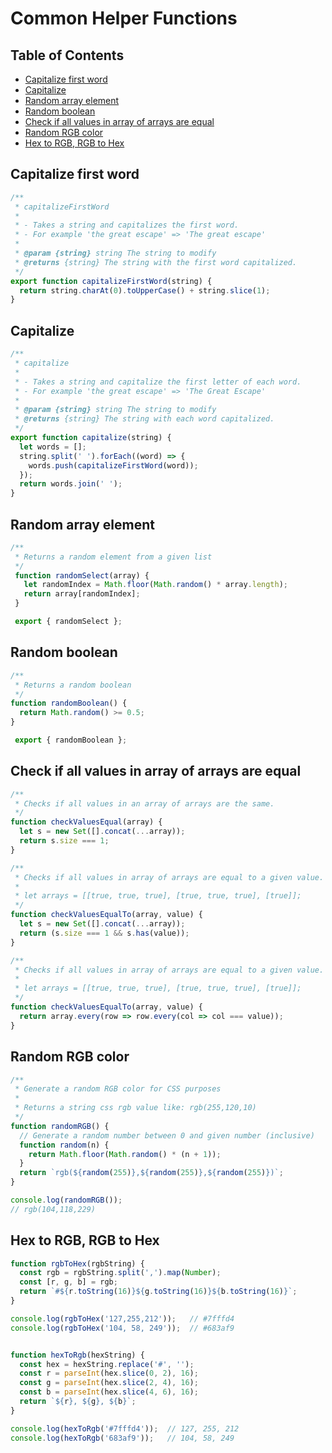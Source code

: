 # Common Helper Functions


## Table of Contents

<!-- toc -->

- [Capitalize first word](#capitalize-first-word)
- [Capitalize](#capitalize)
- [Random array element](#random-array-element)
- [Random boolean](#random-boolean)
- [Check if all values in array of arrays are equal](#check-if-all-values-in-array-of-arrays-are-equal)
- [Random RGB color](#random-rgb-color)
- [Hex to RGB, RGB to Hex](#hex-to-rgb-rgb-to-hex)

<!-- tocstop -->

## Capitalize first word

```javascript
/**
 * capitalizeFirstWord
 *
 * - Takes a string and capitalizes the first word.
 * - For example 'the great escape' => 'The great escape'
 *
 * @param {string} string The string to modify
 * @returns {string} The string with the first word capitalized.
 */
export function capitalizeFirstWord(string) {
  return string.charAt(0).toUpperCase() + string.slice(1);
}
```

## Capitalize

```javascript
/**
 * capitalize
 *
 * - Takes a string and capitalize the first letter of each word.
 * - For example 'the great escape' => 'The Great Escape'
 *
 * @param {string} string The string to modify
 * @returns {string} The string with each word capitalized.
 */
export function capitalize(string) {
  let words = [];
  string.split(' ').forEach((word) => {
    words.push(capitalizeFirstWord(word));
  });
  return words.join(' ');
}
```

## Random array element

```javascript
/**
 * Returns a random element from a given list
 */
 function randomSelect(array) {
   let randomIndex = Math.floor(Math.random() * array.length);
   return array[randomIndex];
 }

 export { randomSelect };
```


## Random boolean

```javascript
/**
 * Returns a random boolean
 */
function randomBoolean() {
  return Math.random() >= 0.5;
}

 export { randomBoolean };
```

## Check if all values in array of arrays are equal

```javascript
/**
 * Checks if all values in an array of arrays are the same.
 */
function checkValuesEqual(array) {
  let s = new Set([].concat(...array));
  return s.size === 1;
}

/**
 * Checks if all values in array of arrays are equal to a given value.
 *
 * let arrays = [[true, true, true], [true, true, true], [true]];
 */
function checkValuesEqualTo(array, value) {
  let s = new Set([].concat(...array));
  return (s.size === 1 && s.has(value));
}

/**
 * Checks if all values in array of arrays are equal to a given value.
 *
 * let arrays = [[true, true, true], [true, true, true], [true]];
 */
function checkValuesEqualTo(array, value) {
  return array.every(row => row.every(col => col === value));
}
```

## Random RGB color

```javascript
/**
 * Generate a random RGB color for CSS purposes
 *
 * Returns a string css rgb value like: rgb(255,120,10)
 */
function randomRGB() {
  // Generate a random number between 0 and given number (inclusive)
  function random(n) {
    return Math.floor(Math.random() * (n + 1));
  }
  return `rgb(${random(255)},${random(255)},${random(255)})`;
}

console.log(randomRGB());
// rgb(104,118,229)
```

## Hex to RGB, RGB to Hex

```javascript
function rgbToHex(rgbString) {
  const rgb = rgbString.split(',').map(Number);
  const [r, g, b] = rgb;
  return `#${r.toString(16)}${g.toString(16)}${b.toString(16)}`;
}

console.log(rgbToHex('127,255,212'));   // #7fffd4
console.log(rgbToHex('104, 58, 249'));  // #683af9


function hexToRgb(hexString) {
  const hex = hexString.replace('#', '');
  const r = parseInt(hex.slice(0, 2), 16);
  const g = parseInt(hex.slice(2, 4), 16);
  const b = parseInt(hex.slice(4, 6), 16);
  return `${r}, ${g}, ${b}`;
}

console.log(hexToRgb('#7fffd4'));  // 127, 255, 212
console.log(hexToRgb('683af9'));   // 104, 58, 249
```
